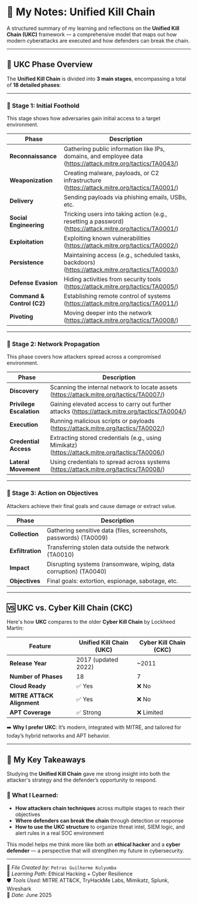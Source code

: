 # 📘 My Notes: Unified Kill Chain

A structured summary of my learning and reflections on the **Unified Kill Chain (UKC)** framework — a comprehensive model that maps out how modern cyberattacks are executed and how defenders can break the chain.

---

## 🔄 UKC Phase Overview

The **Unified Kill Chain** is divided into **3 main stages**, encompassing a total of **18 detailed phases**:

---

### 🔹 Stage 1: Initial Foothold

This stage shows how adversaries gain initial access to a target environment.

| Phase              | Description                                                                 |
|--------------------|-----------------------------------------------------------------------------|
| **Reconnaissance** | Gathering public information like IPs, domains, and employee data (https://attack.mitre.org/tactics/TA0043/) |
| **Weaponization**  | Creating malware, payloads, or C2 infrastructure (https://attack.mitre.org/tactics/TA0001/)                   |
| **Delivery**       | Sending payloads via phishing emails, USBs, etc.                            |
| **Social Engineering** | Tricking users into taking action (e.g., resetting a password) (https://attack.mitre.org/tactics/TA0001/)        |
| **Exploitation**   | Exploiting known vulnerabilities (https://attack.mitre.org/tactics/TA0002/)                                   |
| **Persistence**    | Maintaining access (e.g., scheduled tasks, backdoors) (https://attack.mitre.org/tactics/TA0003/)              |
| **Defense Evasion**| Hiding activities from security tools (https://attack.mitre.org/tactics/TA0005/)                              |
| **Command & Control (C2)** | Establishing remote control of systems (https://attack.mitre.org/tactics/TA0011/)                    |
| **Pivoting**       | Moving deeper into the network (https://attack.mitre.org/tactics/TA0008/)                                     |

---

### 🔹 Stage 2: Network Propagation

This phase covers how attackers spread across a compromised environment.

| Phase                | Description                                                              |
|----------------------|--------------------------------------------------------------------------|
| **Discovery**         | Scanning the internal network to locate assets (https://attack.mitre.org/tactics/TA0007/)                |
| **Privilege Escalation** | Gaining elevated access to carry out further attacks (https://attack.mitre.org/tactics/TA0004/)      |
| **Execution**         | Running malicious scripts or payloads (https://attack.mitre.org/tactics/TA0002/)                         |
| **Credential Access** | Extracting stored credentials (e.g., using Mimikatz) (https://attack.mitre.org/tactics/TA0006/)          |
| **Lateral Movement**  | Using credentials to spread across systems (https://attack.mitre.org/tactics/TA0008/)                    |

---

### 🔹 Stage 3: Action on Objectives

Attackers achieve their final goals and cause damage or extract value.

| Phase              | Description                                                             |
|--------------------|-------------------------------------------------------------------------|
| **Collection**      | Gathering sensitive data (files, screenshots, passwords) (TA0009)      |
| **Exfiltration**    | Transferring stolen data outside the network (TA0010)                  |
| **Impact**          | Disrupting systems (ransomware, wiping, data corruption) (TA0040)      |
| **Objectives**      | Final goals: extortion, espionage, sabotage, etc.                      |

---

## 🆚 UKC vs. Cyber Kill Chain (CKC)

Here's how **UKC** compares to the older **Cyber Kill Chain** by Lockheed Martin:

| Feature             | Unified Kill Chain (UKC) | Cyber Kill Chain (CKC) |
|---------------------|--------------------------|-------------------------|
| **Release Year**    | 2017 (updated 2022)      | ~2011                   |
| **Number of Phases**| 18                       | 7                       |
| **Cloud Ready**     | ✅ Yes                   | ❌ No                   |
| **MITRE ATT&CK Alignment** | ✅ Yes            | ❌ No                   |
| **APT Coverage**    | ✅ Strong                | ❌ Limited              |

➡️ **Why I prefer UKC**: It’s modern, integrated with MITRE, and tailored for today’s hybrid networks and APT behavior.

---

## 🧠 My Key Takeaways

Studying the **Unified Kill Chain** gave me strong insight into both the attacker's strategy and the defender’s opportunity to respond.

### 🧩 What I Learned:

- **How attackers chain techniques** across multiple stages to reach their objectives
- **Where defenders can break the chain** through detection or response
- **How to use the UKC structure** to organize threat intel, SIEM logic, and alert rules in a real SOC environment

This model helps me think more like both an **ethical hacker** and a **cyber defender** — a perspective that will strengthen my future in cybersecurity.

---

📂 *File Created by:* `Petras Guilherme Kulyumba`  
🔐 *Learning Path:* Ethical Hacking + Cyber Resilience  
🛡️ *Tools Used:* MITRE ATT&CK, TryHackMe Labs, Mimikatz, Splunk, Wireshark  
📅 *Date:* June 2025  
